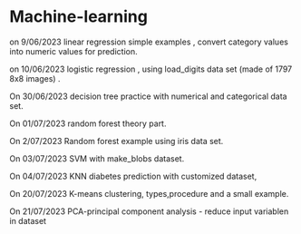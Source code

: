 # Machine-learning
on 9/06/2023 linear regression simple examples , convert category values into numeric values for prediction.

on 10/06/2023 logistic regression , using load_digits data set (made of 1797 8x8 images) .

On 30/06/2023 decision tree practice with numerical and categorical data set.

On 01/07/2023 random forest theory part.

On 2/07/2023 Random forest example using iris data set.

On 03/07/2023 SVM with make_blobs dataset.

On 04/07/2023 KNN diabetes prediction with customized dataset,

On 20/07/2023 K-means clustering, types,procedure and a small example.

On 21/07/2023 PCA-principal component analysis - reduce input variablen in dataset
